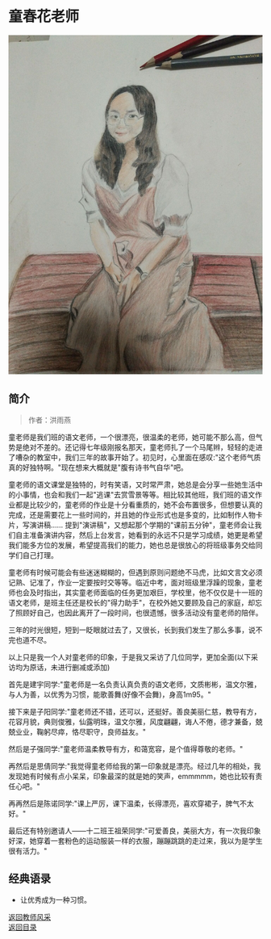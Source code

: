 # 童春花老师

![童春花画像](/drawings/童春花_by_张文远.jpg)

## 简介

> 作者：洪雨燕

童老师是我们班的语文老师，一个很漂亮，很温柔的老师，她可能不那么高，但气势是绝对不差的。还记得七年级刚报名那天，童老师扎了一个马尾辫，轻轻的走进了嘈杂的教室中，我们三年的故事开始了。初见时，心里面在感叹:"这个老师气质真的好独特啊。"现在想来大概就是"腹有诗书气自华"吧。

童老师的语文课堂是独特的，时有笑语，又时常严肃，她总是会分享一些她生活中的小事情，也会和我们一起"逃课"去赏雪景等等。相比较其他班，我们班的语文作业都是比较少的，童老师的作业是十分看重质的，她不会布置很多，但想要认真的完成，还是需要花上一些时间的，并且她的作业形式也是多变的，比如制作人物卡片，写演讲稿…… 提到"演讲稿"，又想起那个学期的"课前五分钟"，童老师会让我们自主准备演讲内容，然后上台发言，她看到的永远不只是学习成绩，她更是希望我们能多方位的发展，希望提高我们的能力，她也总是很放心的将班级事务交给同学们自己打理。

童老师有时候可能会有些迷迷糊糊的，但遇到原则问题绝不马虎，比如文言文必须记熟、记准了，作业一定要按时交等等。临近中考，面对班级里浮躁的现象，童老师也会及时指出，其实童老师面临的任务更加艰巨，学校里，他不仅仅是十一班的语文老师，是班主任还是校长的"得力助手"，在校外她又要顾及自己的家庭，却忘了照顾好自己，也因此离开了一段时间，也很遗憾，很多活动没有童老师的陪伴。

三年的时光很短，短到一眨眼就过去了，又很长，长到我们发生了那么多事，说不完也道不尽。

以上只是我一个人对童老师的印象，于是我又采访了几位同学，更加全面(以下采访均为原话，未进行删减或添加)

首先是建宇同学:"童老师是一名负责认真负责的语文老师，文质彬彬，温文尔雅，与人为善，以优秀为习惯，能歌善舞(好像不会舞)，身高1m95。"

接下来是子阳同学:"童老师还不错，还可以，还挺好。善良美丽仁慈，教导有方，花容月貌，典则俊雅，仙露明珠，温文尔雅，风度翩翩，诲人不倦，德才兼备，兢兢业业，鞠躬尽瘁，恪尽职守，良师益友。"

然后是子强同学:"童老师温柔教导有方，和蔼宽容，是个值得尊敬的老师。"

再然后是思倩同学:"我觉得童老师给我的第一印象就是漂亮。经过几年的相处，我发现她有时候有点小呆呆，印象最深的就是她的笑声，emmmmm，她也比较有责任心吧。"

再再然后是陈诺同学:"课上严厉，课下温柔，长得漂亮，喜欢穿裙子，脾气不太好。"

最后还有特别邀请人——十二班王祖荣同学:"可爱善良，美丽大方，有一次我印象好深，她穿着一套粉色的运动服装一样的衣服，蹦蹦跳跳的走过来，我以为是学生很有活力。"

## 经典语录

- 让优秀成为一种习惯。

[返回教师风采](/教师风采)  
[返回目录](/index)
